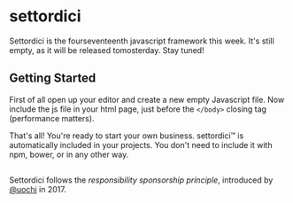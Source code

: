 # settordici
Settordici is the fourseventeenth javascript framework this week. It's still empty, as it will be released tomosterday. Stay tuned!

## Getting Started

First of all open up your editor and create a new empty Javascript file. Now include the js file in your html page, just before the `</body>` closing tag (performance matters).

That's all! You're ready to start your own business. settordici™ is automatically included in your projects. You don't need to include it with npm, bower, or in any other way.

##

Settordici follows the *responsibility sponsorship principle*, introduced by [@uochi](https://github.com/uochi) in 2017.
